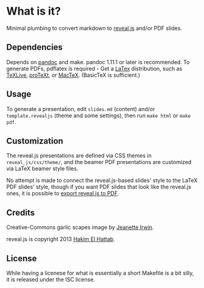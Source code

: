 # What is it?

Minimal plumbing to convert markdown to [reveal.js] and/or PDF slides.


## Dependencies

Depends on [pandoc] and make. pandoc 1.11.1 or later is recommended. To
generate PDFs, pdflatex is required - Get a [LaTex] distribution, such as
[TeXLive], [proTeXt], or [MacTeX]. (BasicTeX is sufficient.)

[reveal.js]: http://lab.hakim.se/reveal-js/
[pandoc]: http://johnmacfarlane.net/pandoc/
[LaTeX]: http://www.latex-project.org/
[TeXLive]: http://www.tug.org/texlive/
[proTeXt]: http://www.tug.org/protext/
[MacTeX]: http://tug.org/mactex/morepackages.html


## Usage

To generate a presentation, edit `slides.md` (content) and/or
`template.revealjs` (theme and some settings), then run `make html` or
`make pdf`.

## Customization

The reveal.js presentations are defined via CSS themes in
`reveal_js/css/theme/`, and the beamer PDF presentations are customized
via LaTeX beamer style files.

No attempt is made to connect the reveal.js-based slides' style to the
LaTeX PDF slides' style, though if you want PDF slides that look like
the reveal.js ones, it is possible to [export reveal.js to PDF][rjpdf].

[rjpdf]: https://github.com/hakimel/reveal.js#pdf-export


## Credits

Creative-Commons garlic scapes image by [Jeanette Irwin][JI].

[JI]: http://www.flickr.com/photos/jeanetteirwin/526541580/

reveal.js is copyright 2013 [Hakim El Hattab](http://hakim.se).


## License

While having a licenese for what is essentially a short Makefile is
a bit silly, it is released under the ISC license.
